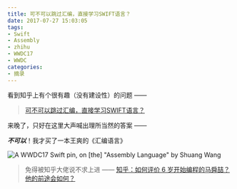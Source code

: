 ```yaml
---
title: 可不可以跳过汇编，直接学习SWIFT语言？
date: 2017-07-27 15:03:05
tags:
- Swift
- Assembly
- zhihu
- WWDC17
- WWDC
categories:
- 摘录
---
```


看到知乎上有个很有趣（没有建设性）的问题 ——

> [可不可以跳过汇编，直接学习SWIFT语言？](https://www.zhihu.com/question/24831599)

来晚了，只好在这里大声喊出理所当然的答案 —— <!-- more -->

***不可以***！我才买了一本王爽的《汇编语言》

![A WWDC17 Swift pin, on \[the\] "Assembly Language" by Shuang Wang](https://wx2.sinaimg.cn/large/9b6450acgy1fhyg7t2eqlj21kw16odx9.jpg)

> 免得被知乎大佬说不求上进 —— [知乎：如何评价 6 岁开始编程的马舜喆？他的前途会如何？](https://www.zhihu.com/question/61130823)

